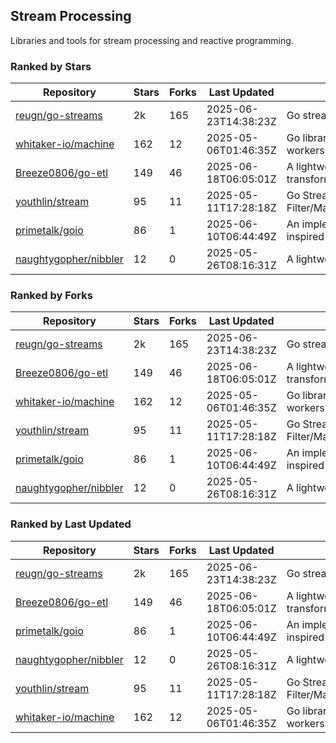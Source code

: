 ## Stream Processing

Libraries and tools for stream processing and reactive programming.

### Ranked by Stars

| Repository | Stars | Forks | Last Updated | Description | 
|------------|-------|-------|--------------|-------------|
| [reugn/go-streams](https://github.com/reugn/go-streams) | 2k | 165 | 2025-06-23T14:38:23Z |  Go stream processing library. |
| [whitaker-io/machine](https://github.com/whitaker-io/machine) | 162 | 12 | 2025-05-06T01:46:35Z |  Go library for writing and generating stream workers with built in metrics and traceability. |
| [Breeze0806/go-etl](https://github.com/Breeze0806/go-etl) | 149 | 46 | 2025-06-18T06:05:01Z |  A lightweight toolkit for data source extraction, transformation, and loading (ETL). |
| [youthlin/stream](https://github.com/youthlin/stream) | 95 | 11 | 2025-05-11T17:28:18Z |  Go Stream, like Java 8 Stream: Filter/Map/FlatMap/Peek/Sorted/ForEach/Reduce... |
| [primetalk/goio](https://github.com/primetalk/goio) | 86 | 1 | 2025-06-10T06:44:49Z |  An implementation of IO, Stream, Fiber for Golang, inspired by awesome Scala libraries cats and fs2. |
| [naughtygopher/nibbler](https://github.com/naughtygopher/nibbler) | 12 | 0 | 2025-05-26T08:16:31Z |  A lightweight package for micro batch processing. |

### Ranked by Forks

| Repository | Stars | Forks | Last Updated | Description | 
|------------|-------|-------|--------------|-------------|
| [reugn/go-streams](https://github.com/reugn/go-streams) | 2k | 165 | 2025-06-23T14:38:23Z |  Go stream processing library. |
| [Breeze0806/go-etl](https://github.com/Breeze0806/go-etl) | 149 | 46 | 2025-06-18T06:05:01Z |  A lightweight toolkit for data source extraction, transformation, and loading (ETL). |
| [whitaker-io/machine](https://github.com/whitaker-io/machine) | 162 | 12 | 2025-05-06T01:46:35Z |  Go library for writing and generating stream workers with built in metrics and traceability. |
| [youthlin/stream](https://github.com/youthlin/stream) | 95 | 11 | 2025-05-11T17:28:18Z |  Go Stream, like Java 8 Stream: Filter/Map/FlatMap/Peek/Sorted/ForEach/Reduce... |
| [primetalk/goio](https://github.com/primetalk/goio) | 86 | 1 | 2025-06-10T06:44:49Z |  An implementation of IO, Stream, Fiber for Golang, inspired by awesome Scala libraries cats and fs2. |
| [naughtygopher/nibbler](https://github.com/naughtygopher/nibbler) | 12 | 0 | 2025-05-26T08:16:31Z |  A lightweight package for micro batch processing. |

### Ranked by Last Updated

| Repository | Stars | Forks | Last Updated | Description | 
|------------|-------|-------|--------------|-------------|
| [reugn/go-streams](https://github.com/reugn/go-streams) | 2k | 165 | 2025-06-23T14:38:23Z |  Go stream processing library. |
| [Breeze0806/go-etl](https://github.com/Breeze0806/go-etl) | 149 | 46 | 2025-06-18T06:05:01Z |  A lightweight toolkit for data source extraction, transformation, and loading (ETL). |
| [primetalk/goio](https://github.com/primetalk/goio) | 86 | 1 | 2025-06-10T06:44:49Z |  An implementation of IO, Stream, Fiber for Golang, inspired by awesome Scala libraries cats and fs2. |
| [naughtygopher/nibbler](https://github.com/naughtygopher/nibbler) | 12 | 0 | 2025-05-26T08:16:31Z |  A lightweight package for micro batch processing. |
| [youthlin/stream](https://github.com/youthlin/stream) | 95 | 11 | 2025-05-11T17:28:18Z |  Go Stream, like Java 8 Stream: Filter/Map/FlatMap/Peek/Sorted/ForEach/Reduce... |
| [whitaker-io/machine](https://github.com/whitaker-io/machine) | 162 | 12 | 2025-05-06T01:46:35Z |  Go library for writing and generating stream workers with built in metrics and traceability. |


